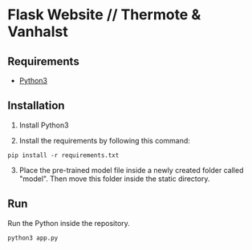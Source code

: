 # Flask Website // Thermote & Vanhalst

## Requirements

* [Python3](https://www.python.org/downloads/)

## Installation

1. Install Python3 

2. Install the requirements by following this command:

```console
pip install -r requirements.txt
```

3. Place the pre-trained model file inside a newly created folder called "model". Then move this folder inside the static directory.

## Run

Run the Python inside the repository.

```console
python3 app.py
```


